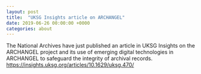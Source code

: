```yaml
---
layout: post
title:  "UKSG Insights article on ARCHANGEL"
date: 2019-06-26 00:00:00 +0000
categories: about
---
```


The National Archives have just published an article in UKSG Insights on the ARCHANGEL project and its use of emerging digital technologies in ARCHANGEL to safeguard the integrity of archival records.
<https://insights.uksg.org/articles/10.1629/uksg.470/>
